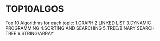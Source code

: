 # TOP10ALGOS
Top 10 Algorithms for each topic:
1.GRAPH
2.LINKED LIST
3.DYNAMIC PROGRAMMING
4.SORTING AND SEARCHING
5.TREE/BINARY SEARCH TREE
6.STRING/ARRAY
